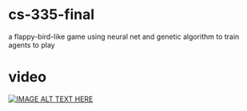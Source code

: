 # cs-335-final
a flappy-bird-like game using neural net and genetic algorithm to train agents to play

# video
[![IMAGE ALT TEXT HERE](https://img.youtube.com/vi/bK95MsTzJ9I/0.jpg)](https://www.youtube.com/watch?v=bK95MsTzJ9I)
